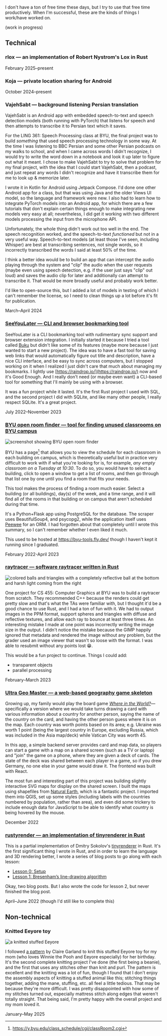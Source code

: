 I don't have a ton of free time these days, but I try to use that free time productively. When I'm successful, these are the kinds of things I work/have worked on.

(work in progress)

## Technical

### rlox — an implementation of Robert Nystrom's Lox in Rust

February 2025–present

### Koja — private location sharing for Android

October 2024–present

### VajehSabt — background listening Persian translation

VajehSabt is an Android app with embedded speech-to-text and speech detection models (both running with PyTorch) that listens for speech and then attempts to transcribe it to Persian text which it saves.

For the LING 361: Speech Processing class at BYU, the final project was to build _something_ that used speech processing technology in some way. At the time I was listening to BBC Persian and some other Persian podcasts on my walks to school, and when I came across words I didn't recognize, I would try to write the word down in a notebook and look it up later to figure out what it meant. I chose to make VajehSabt to try to solve that problem for my final project, with the idea that I could start VajehSabt, then a podcast, and just repeat any words I didn't recognize and have it transcribe them for me to look up & memorize later.

I wrote it in Kotlin for Android using Jetpack Compose. I'd done one other Android app for a class, but that was using Java and the older Views UI model, so the language and framework were new. I also had to learn how to integrate PyTorch models into an Android app, for which there are a few tutorials that don't explain certain things enough to make integrating new models very easy at all; nevertheless, I did get it working with two different models processing the input from the microphone API.

Unfortunately, the whole thing didn't work out too well in the end. The speech recognition worked, and the speech-to-text _functioned_ but not in a very useful way. Speech-to-text models (at least those I've seen, including Whisper) are best at transcribing sentences, not single words, so it incorrectly transcribed the words I said at least 50% of the time.

I think a better idea would be to build an app that can intercept the audio playing through the system and "clip" the audio when the user requests (maybe even using speech detection, e.g. if the user just says "clip" out loud) and saves the audio clip for later and additionally can attempt to transcribe it. That would be more broadly useful and probably work better.

I'd like to open-source this, but I added a lot of models in testing of which I can't remember the license, so I need to clean things up a lot before it's fit for publication.

March–April 2024

### [SeeYouLater — CLI and browser bookmarking tool](https://github.com/phinjensen/seeyoulater)

SeeYouLater is a CLI bookmarking tool with rudimentary sync support and browser extension integration. I initially started it because I tried a tool called [Buku](https://github.com/jarun/buku) but didn't like some of its features (maybe more because I just wanted to start a new project). The idea was to have a fast tool for saving web links that would automatically figure out title and description, have a nice CLI interface, and be easy to sync across computers, but I stopped working on it when I realized I just didn't care that much about managing my bookmarks. I lightly use [https://raindrop.io/](https://raindrop.io/) now and it's Good Enough. And I really don't need (or maybe even want) a CLI-based tool for something that I'll mainly be using with a browser.

It was a fun project while it lasted. It's the first Rust project I used with SQL, and the second project I did with SQLite, and like many other people, I really respect SQLite. It's a great project.

July 2022–November 2023

### [BYU open room finder — tool for finding unused classrooms on BYU campus](https://github.com/phinjensen/byu-tools)

![screenshot showing BYU open room finder](byu-tools.jpg)

BYU has a page[^1] that allows you to view the schedule for each classroom in each building on campus, which is theoretically useful but in practice very difficult to work with if what you're looking for is, for example, _any empty classroom on a Tuesday at 10:30_. To do so, you would have to select a building, click to open a window to get a list of rooms, and then go through that list one by one until you find a room that fits your needs.

This tool makes the process of finding a room much easier. Select a building (or all buildings), day(s) of the week, and a time range, and it will find all of the rooms in that building or on campus that aren't scheduled during that time.

It's a Python+Flask app using PostgreSQL for the database. The scraper uses BeautifulSoup4, and psycopg2, while the application itself uses [Peewee](https://docs.peewee-orm.com/en/latest/) for an ORM. I had forgotten about that completely until I wrote this summary, so I can't remember whether I even liked it much.

This used to be hosted at https://byu-tools.fly.dev/ though I haven't kept it running since I graduated.

February 2022-April 2023

### [raytracer — software raytracer written in Rust](https://github.com/phinjensen/raytracer)

![colored balls and triangles with a completely reflective ball at the bottom and harsh light coming from the right](raytracer.jpg)

One project for CS 455: Computer Graphics at BYU was to build a raytracer from scratch. They recommended C++ because the renders could get pretty slow and that's what the TAs were familiar with, but I thought it'd be a good chance to use Rust, and I had a ton of fun with it. We had to output images in the PPM format, support spheres and triangles with diffuse and reflective textures, and allow each ray to bounce at least three times. An interesting mistake I made at one point was incorrectly writing the image size in the output. I didn't notice the mistake because the GIMP happily ignored that metadata and rendered the image without any problem, but the grader used an image viewer that wasn't so loose with the format. I was able to resubmit without any points lost 😁.

This would be a fun project to continue. Things I could add:

- transparent objects
- parallel processing

February–March 2023

### [Ultra Geo Master — a web-based geography game skeleton](https://github.com/phinjensen/ultra-geo-master)

Growing up, my family would play the board game _[Where in the World?](https://boardgamegeek.com/boardgame/9646/where-in-the-world)_—specifically a version where we would take turns drawing a card with various information about a country for another person, saying the name of the country on the card, and having the other person guess where it is on the map. Each country was worth points based on its area; e.g. Ukraine was worth 1 point (being the largest country in Europe, excluding Russia, which was included in the Asia map/deck) while Vatican City was worth 45.

In this app, a simple backend server provides card and map data, so players can start a game with a map on a shared screen (such as a TV or laptop) and "join" the game on a phone, where they are given a deck of cards. The state of the deck was shared between each player in a game, so if you drew Germany, no one else in your game would draw it. The frontend was built with React.

The most fun and interesting part of this project was building slightly interactive SVG maps for display on the shared screen. I built the maps using shapefiles from [Natural Earth](https://www.naturalearthdata.com/), which is a fantastic project. I imported them into QGIS, set up some styles (including labels with the countries numbered by population, rather than area), and even did some trickery to include enough data for JavaScript to be able to identify what country is being hovered by the mouse.

December 2022

### [rustyrender — an implementation of tinyrenderer in Rust](https://github.com/phinjensen/rustyrender)

This is a partial implementation of Dmitry Sokolov's [tinyrenderer](https://github.com/ssloy/tinyrenderer/) in Rust. It's the first significant thing I wrote in Rust, and in order to learn the language and 3D rendering better, I wrote a series of blog posts to go along with each lesson:

- [Lesson 0: Setup](http://localhost:1313/blog/2022/rustyrender-tinyrender-in-rust-lesson-0/)
- [Lesson 1: Bresenham’s line-drawing algorithm](http://localhost:1313/blog/2022/rustyrender-tinyrender-in-rust-lesson-0/)

Okay, two blog posts. But I also wrote the code for lesson 2, but never finished the blog post.

April–June 2022 (though I'd still like to complete this)

## Non-technical

### Knitted Eeyore toy

![a knitted stuffed Eeyore](eeyore.jpg)

I followed [a pattern](https://www.ravelry.com/patterns/library/eeyore-20) by Claire Garland to knit this stuffed Eeyore toy for my mom (who loves Winnie the Pooh and Eeyore especially) for her birthday. It's the second complete knitting project I've done (the first being a beanie), and the first that uses any stitches other than knit and purl. The pattern is excellent and the knitting was a lot of fun, though I found that I don't enjoy the assembly aspects of knitting a stuffed animal like this; stitching things together, adding the mane, stuffing, etc. all feel a little tedious. That may be because they're more difficult. I was pretty disappointed with how some of my stitches turned out, especially mattress stitch along edges that weren't totally straight. That being said, I'm pretty happy with the overall project and my mom loved it.

January–May 2025

[^1]: https://y.byu.edu/class_schedule/cgi/classRoom2.cgi
